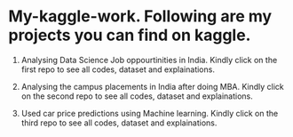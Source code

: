 # My-kaggle-work. Following are my projects you can find on kaggle.

1. Analysing Data Science Job oppourtinities in India. Kindly click on the first repo to see all codes, dataset and explainations.

2. Analysing the campus placements in India after doing MBA. Kindly click on the second repo to see all codes, dataset and explainations.

3. Used car price predictions using Machine learning. Kindly click on the third repo to see all codes, dataset and explainations.


